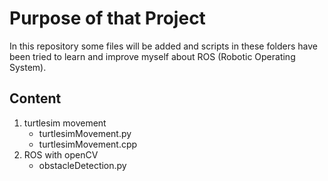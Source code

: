 # Purpose of that Project
In this repository some files will be added and scripts in these folders have been tried to learn and improve myself about ROS (Robotic Operating System).

## Content
1. turtlesim movement
    - turtlesimMovement.py
    - turtlesimMovement.cpp
2. ROS with openCV
    - obstacleDetection.py
    


